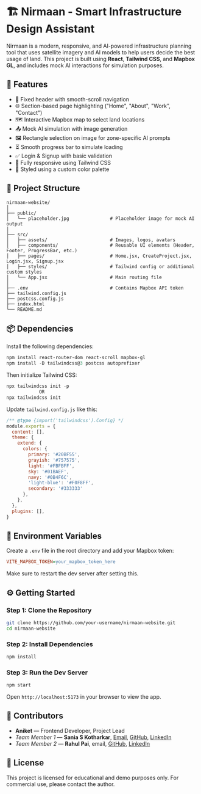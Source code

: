 <h1> 🏗️ Nirmaan - Smart Infrastructure Design Assistant </h1>
<p>Nirmaan is a modern, responsive, and AI-powered infrastructure planning tool that uses satellite imagery and AI models to help users decide the best usage of land. This project is built using <strong>React</strong>, <strong>Tailwind CSS</strong>, and <strong>Mapbox GL</strong>, and includes mock AI interactions for simulation purposes.</p>


<h2>🚀 Features</h2>

* 🔗 Fixed header with smooth-scroll navigation
* 🌐 Section-based page highlighting ("Home", "About", "Work", "Contact")
* 🗺️ Interactive Mapbox map to select land locations
* 📤 Mock AI simulation with image generation
* 🖼️ Rectangle selection on image for zone-specific AI prompts
* ⏳ Smooth progress bar to simulate loading
* ✅ Login & Signup with basic validation
* 📱 Fully responsive using Tailwind CSS
* 🎨 Styled using a custom color palette


<h2> 📁 Project Structure </h2>

``` plaintext
nirmaan-website/
│
├── public/
│   └── placeholder.jpg               # Placeholder image for mock AI output
│
├── src/
│   ├── assets/                       # Images, logos, avatars
│   ├── components/                   # Reusable UI elements (Header, Footer, ProgressBar, etc.)
│   ├── pages/                        # Home.jsx, CreateProject.jsx, Login.jsx, Signup.jsx
│   ├── styles/                       # Tailwind config or additional custom styles
│   └── App.jsx                       # Main routing file
│
├── .env                              # Contains Mapbox API token
├── tailwind.config.js
├── postcss.config.js
├── index.html
└── README.md
```

<h2> 📦 Dependencies </h2>
<p>Install the following dependencies:</p>

``` powershell
npm install react-router-dom react-scroll mapbox-gl
npm install -D tailwindcss@3 postcss autoprefixer
```

<p>Then initialize Tailwind CSS:</p>

``` powershell
npx tailwindcss init -p
            OR
npx tailwindcss init
```

<p>Update <code>tailwind.config.js</code> like this:</p>

``` js
/** @type {import('tailwindcss').Config} */
module.exports = {
  content: [],
  theme: {
    extend: {
      colors: {
        primary: '#20BF55',
        grayish: '#757575',
        light: '#FBFBFF',
        sky: '#01BAEF',
        navy: '#0B4F6C',
        'light-blue': '#F0F8FF',
        secondary: '#333333'
      },
    },
  },
  plugins: [],
}
```

<h2>🔐 Environment Variables</h2>

<p>Create a <code>.env</code> file in the root directory and add your Mapbox token:</p>

``` ini
VITE_MAPBOX_TOKEN=your_mapbox_token_here
```
<p>Make sure to restart the dev server after setting this.</p>

<h2>⚙️ Getting Started</h2>

<h3><strong>Step 1: Clone the Repository</strong></h3>

``` bash
git clone https://github.com/your-username/nirmaan-website.git
cd nirmaan-website
```

<h3><strong>Step 2: Install Dependencies</strong></h3>

``` bash
npm install
```

<h3><strong>Step 3: Run the Dev Server</strong></h3>

``` bash
npm start
```
<p>Open <code>http://localhost:5173</code> in your browser to view the app.</p>

<h2>👥 Contributors</h2>

* __Aniket__ — Frontend Developer, Project Lead
* _Team Member 1_ — __Sania S Kotharkar__, [Email](sania.kotharkar@gmail.com), [GitHub](https://github.com/Sania-2520), [LinkedIn](https://www.linkedin.com/in/sania-kotharkar-087851246/)
* _Team Member 2_ — __Rahul Pai__, email, [GitHub](https://github.com/RahulGPi), [LinkedIn](https://www.linkedin.com/in/rahul-pai17/)

<h2> 📝 License </h2>
<p>This project is licensed for educational and demo purposes only. For commercial use, please contact the author.</p>